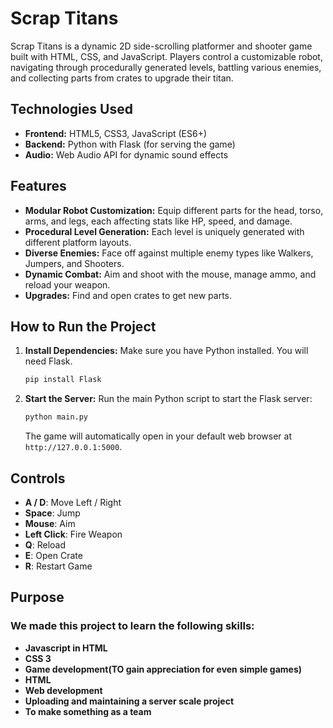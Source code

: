 # Scrap Titans

Scrap Titans is a dynamic 2D side-scrolling platformer and shooter game built with HTML, CSS, and JavaScript. Players control a customizable robot, navigating through procedurally generated levels, battling various enemies, and collecting parts from crates to upgrade their titan.

## Technologies Used

*   **Frontend:** HTML5, CSS3, JavaScript (ES6+)
*   **Backend:** Python with Flask (for serving the game)
*   **Audio:** Web Audio API for dynamic sound effects

## Features

*   **Modular Robot Customization:** Equip different parts for the head, torso, arms, and legs, each affecting stats like HP, speed, and damage.
*   **Procedural Level Generation:** Each level is uniquely generated with different platform layouts.
*   **Diverse Enemies:** Face off against multiple enemy types like Walkers, Jumpers, and Shooters.
*   **Dynamic Combat:** Aim and shoot with the mouse, manage ammo, and reload your weapon.
*   **Upgrades:** Find and open crates to get new parts.

## How to Run the Project

1.  **Install Dependencies:**
    Make sure you have Python installed. You will need Flask.
    ```sh
    pip install Flask
    ```

2.  **Start the Server:**
    Run the main Python script to start the Flask server:
    ```sh
    python main.py
    ```
    The game will automatically open in your default web browser at `http://127.0.0.1:5000`.

## Controls

*   **A / D**: Move Left / Right
*   **Space**: Jump
*   **Mouse**: Aim
*   **Left Click**: Fire Weapon
*   **Q**: Reload
*   **E**: Open Crate
*   **R**: Restart Game

## Purpose
### We made this project to learn the following skills:
*   **Javascript in HTML**
*   **CSS 3**
*   **Game development(TO gain appreciation for even simple games)**
*   **HTML**
*   **Web development**
*   **Uploading and maintaining a server scale project** 
*   **To make something as a team**